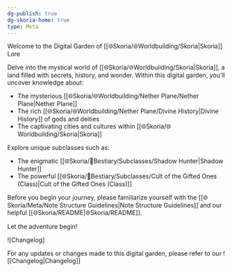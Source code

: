```yaml
---
dg-publish: true
dg-skoria-home: true
type: Meta
---
```



Welcome to the Digital Garden of [[🌐Skoria/🌐Worldbuilding/Skoria\|Skoria]] Lore

Delve into the mystical world of [[🌐Skoria/🌐Worldbuilding/Skoria\|Skoria]], a land filled with secrets, history, and wonder. Within this digital garden, you'll uncover knowledge about:

- The mysterious [[🌐Skoria/🌐Worldbuilding/Nether Plane/Nether Plane\|Nether Plane]]
- The rich [[🌐Skoria/🌐Worldbuilding/Nether Plane/Divine History\|Divine History]] of gods and deities
- The captivating cities and cultures within [[🌐Skoria/🌐Worldbuilding/Skoria\|Skoria]]

Explore unique subclasses such as:
- The enigmatic [[🌐Skoria/🐻Bestiary/Subclasses/Shadow Hunter\|Shadow Hunter]]
- The powerful [[🌐Skoria/🐻Bestiary/Subclasses/Cult of the Gifted Ones (Class)\|Cult of the Gifted Ones (Class)]]

Before you begin your journey, please familiarize yourself with the [[🌐Skoria/Meta/Note Structure Guidelines\|Note Structure Guidelines]] and our helpful [[🌐Skoria/README\|🌐Skoria/README]].

Let the adventure begin!

![Changelog]

For any updates or changes made to this digital garden, please refer to our ![[Changelog\|Changelog]]